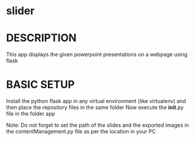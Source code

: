 # slider
# DESCRIPTION
This app displays the given powerpoint presentations on a webpage using flask
# BASIC SETUP
Install the python flask app in any virtual environment (like virtualenv) and then place the repository files in the same folder
Now execute the __init__.py file in the folder app

Note: Do not forget to set the path of the slides and the exported images in the contentManagement.py file as per the location in your PC

